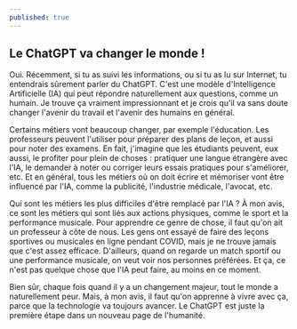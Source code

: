 ```yaml
---
published: true
---
```

## Le ChatGPT va changer le monde !

Oui. Récemment, si tu as suivi les informations, ou si tu as lu sur Internet, tu entendrais sûrement parler du ChatGPT. C'est une modèle  d'Intelligence Artificielle (IA) qui peut répondre naturellement aux questions, comme un humain. Je trouve ça vraiment impressionnant et je crois qu'il va sans doute changer l'avenir du travail et l'avenir des humains en général.

Certains métiers vont beaucoup changer, par exemple l'éducation. Les professeurs peuvent l'utiliser pour préparer des plans de leçon, et aussi pour noter des examens. En fait, j'imagine que les étudiants peuvent, eux aussi, le profiter pour plein de choses : pratiquer une langue étrangère avec l'IA, le demander à noter ou corriger leurs essais pratiques pour s'améliorer, etc. Et en général, tous les métiers où on doit écrire et mémoriser vont être influencé par l'IA, comme la publicité, l'industrie médicale, l'avocat, etc.

Qui sont les métiers les plus difficiles d'être remplacé par l'IA ? À mon avis, ce sont les métiers qui sont liés aux actions physiques, comme le sport et la performance musicale. Pour apprendre ce genre de chose, il faut qu'on ait un professeur à côte de nous. Les gens ont essayé de faire des leçons sportives ou musicales en ligne pendant COVID, mais je ne trouve jamais que c'est assez efficace. D'ailleurs, quand on regarde un match sportif ou une performance musicale, on veut voir nos personnes préférées. Et ça, ce n'est pas quelque chose que l'IA peut faire, au moins en ce moment.

Bien sûr, chaque fois quand il y a un changement majeur, tout le monde a naturellement peur. Mais, à mon avis, il faut qu'on apprenne à vivre avec ça, parce que la technologie va toujours avancer. Le ChatGPT est juste la première étape dans un nouveau page de l'humanité.
